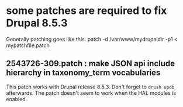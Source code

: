 # some patches are required to fix Drupal 8.5.3

Generally patching goes like this.
patch -d /var/www/mydrupaldir -p1 < mypatchfile.patch 

## 2543726-309.patch : make JSON api include hierarchy in taxonomy_term vocabularies

This patch works with Drupal release 8.5.3. Don't forget to `drush updb` afterwards.
The patch doesn't seem to work when the HAL modules is enabled.
